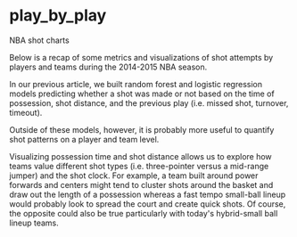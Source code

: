 # play_by_play
NBA shot charts 

Below is a recap of some metrics and visualizations of shot attempts by players and teams during the 2014-2015 NBA season.

In our previous article, we built random forest and logistic regression models predicting whether a shot was made or not based on the time of possession, shot distance, and the previous play (i.e. missed shot, turnover, timeout).

Outside of these models, however, it is probably more useful to quantify shot patterns on a player and team level.

Visualizing possession time and shot distance allows us to explore how teams value different shot types (i.e. three-pointer versus a mid-range jumper) and the shot clock. For example, a team built around power forwards and centers might tend to cluster shots around the basket and draw out the length of a possession whereas a fast tempo small-ball lineup would probably look to spread the court and create quick shots. Of course, the opposite could also be true particularly with today's hybrid-small ball lineup teams.

